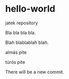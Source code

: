 # hello-world
jatek repository

Bla bla bla bla.


Blah blablablah blah.

almás pite

túrós pite

There will be a new commit.

